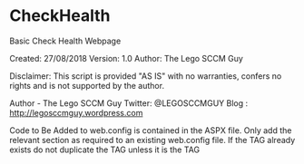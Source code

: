 # CheckHealth
Basic Check Health Webpage

Created:    27/08/2018
Version:    1.0
Author:     The Lego SCCM Guy

Disclaimer:
This script is provided "AS IS" with no warranties, confers no rights and 
is not supported by the author.

Author - The Lego SCCM Guy
Twitter: @LEGOSCCMGUY 
Blog   : http://legosccmguy.wordpress.com 

Code to Be Added to web.config is contained in the ASPX file.
Only add the relevant section as required to an existing web.config file.
If the TAG already exists do not duplicate the TAG unless it is the <ADD> TAG
